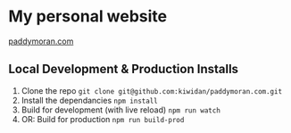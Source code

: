 # My personal website

[paddymoran.com](https://paddymoran.com)

## Local Development & Production Installs

1. Clone the repo `git clone git@github.com:kiwidan/paddymoran.com.git`
2. Install the dependancies `npm install`
3. Build for development (with live reload) `npm run watch`
4. OR: Build for production `npm run build-prod`
